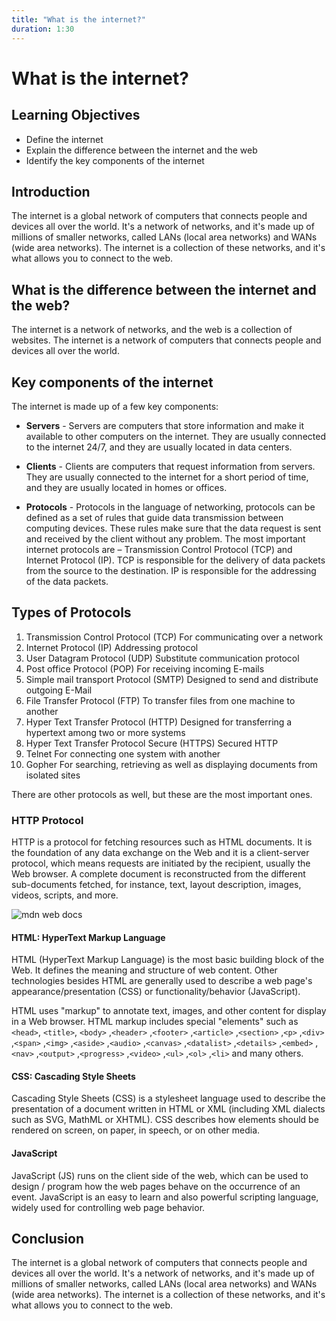 ```yaml
---
title: "What is the internet?"
duration: 1:30
---
```


# What is the internet?

## Learning Objectives

* Define the internet
* Explain the difference between the internet and the web
* Identify the key components of the internet

## Introduction

The internet is a global network of computers that connects people and devices all over the world. It's a network of networks, and it's made up of millions of smaller networks, called LANs (local area networks) and WANs (wide area networks). The internet is a collection of these networks, and it's what allows you to connect to the web.


## What is the difference between the internet and the web?

The internet is a network of networks, and the web is a collection of websites. The internet is a network of computers that connects people and devices all over the world.

## Key components of the internet

The internet is made up of a few key components:

* **Servers** - Servers are computers that store information and make it available to other computers on the internet. They are usually connected to the internet 24/7, and they are usually located in data centers.

* **Clients** - Clients are computers that request information from servers. They are usually connected to the internet for a short period of time, and they are usually located in homes or offices.

* **Protocols** - Protocols in the language of networking, protocols can be defined as a set of rules that guide data transmission between computing devices. These rules make sure that the data request is sent and received by the client without any problem. The most important internet protocols are – Transmission Control Protocol (TCP) and Internet Protocol (IP). TCP is responsible for the delivery of data packets from the source to the destination. IP is responsible for the addressing of the data packets.

## Types of Protocols

1. Transmission Control Protocol (TCP)
For communicating over a network
2. Internet Protocol (IP)
Addressing protocol
3. User Datagram Protocol (UDP)
Substitute communication protocol
4. Post office Protocol (POP)
For receiving incoming E-mails
5. Simple mail transport Protocol (SMTP)
Designed to send and distribute outgoing E-Mail
6. File Transfer Protocol (FTP)
To transfer files from one machine to another
7. Hyper Text Transfer Protocol (HTTP)
Designed for transferring a hypertext among two or more systems
8. Hyper Text Transfer Protocol Secure (HTTPS)
Secured HTTP
9. Telnet
For connecting one system with another
10. Gopher
For searching, retrieving as well as displaying documents from isolated sites

There are other protocols as well, but these are the most important ones.

### HTTP Protocol

HTTP is a protocol for fetching resources such as HTML documents. It is the foundation of any data exchange on the Web and it is a client-server protocol, which means requests are initiated by the recipient, usually the Web browser. A complete document is reconstructed from the different sub-documents fetched, for instance, text, layout description, images, videos, scripts, and more.

![mdn web docs](https://developer.mozilla.org/en-US/docs/Web/HTTP/Overview/http-layers.png)

#### HTML: HyperText Markup Language

HTML (HyperText Markup Language) is the most basic building block of the Web. It defines the meaning and structure of web content. Other technologies besides HTML are generally used to describe a web page's appearance/presentation (CSS) or functionality/behavior (JavaScript).

HTML uses "markup" to annotate text, images, and other content for display in a Web browser. HTML markup includes special "elements" such as `<head>`, `<title>`, `<body>` ,`<header>` ,`<footer>` ,`<article>` ,`<section>` ,`<p>` ,`<div>` ,`<span>` ,`<img>` ,`<aside>` ,`<audio>` ,`<canvas>` ,`<datalist>` ,`<details>` ,`<embed>` ,`<nav>` ,`<output>` ,`<progress>` ,`<video>` ,`<ul>` ,`<ol>` ,`<li>` and many others.

#### CSS: Cascading Style Sheets

Cascading Style Sheets (CSS) is a stylesheet language used to describe the presentation of a document written in HTML or XML (including XML dialects such as SVG, MathML or XHTML). CSS describes how elements should be rendered on screen, on paper, in speech, or on other media.

#### JavaScript

JavaScript (JS) runs on the client side of the web, which can be used to design / program how the web pages behave on the occurrence of an event. JavaScript is an easy to learn and also powerful scripting language, widely used for controlling web page behavior.


## Conclusion

The internet is a global network of computers that connects people and devices all over the world. It's a network of networks, and it's made up of millions of smaller networks, called LANs (local area networks) and WANs (wide area networks). The internet is a collection of these networks, and it's what allows you to connect to the web.

